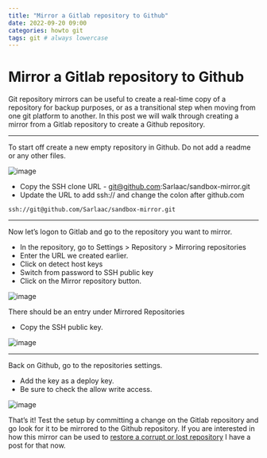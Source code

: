 ```yaml
---
title: "Mirror a Gitlab repository to Github"
date: 2022-09-20 09:00
categories: howto git
tags: git # always lowercase
---
```


# Mirror a Gitlab repository to Github

Git repository mirrors can be useful to create a real-time copy of a repository for backup purposes, or as a transitional step when moving from one git platform to another. In this post we will walk through creating a mirror from a Gitlab repository to create a Github repository.

---
To start off create a new empty repository in Github. Do not add a readme or any other files.

![image](https://user-images.githubusercontent.com/92181960/191295117-9e63da4c-9cee-4717-a06a-95301c14da4d.png)

- Copy the SSH clone URL - git@github.com:Sarlaac/sandbox-mirror.git
- Update the URL to add ssh:// and change the colon after github.com

```ssh://git@github.com/Sarlaac/sandbox-mirror.git```


---
Now let’s logon to Gitlab and go to the repository you want to mirror.
- In the repository, go to Settings > Repository > Mirroring repositories
- Enter the URL we created earlier.
- Click on detect host keys
- Switch from password to SSH public key
- Click on the Mirror repository button.

![image](https://user-images.githubusercontent.com/92181960/191296139-8b815f60-c574-4f9a-a4c3-f12315a60750.png)


There should be an entry under Mirrored Repositories
- Copy the SSH public key.

![image](https://user-images.githubusercontent.com/92181960/191296386-ae46cb65-18c2-4bed-8692-f1516f14c84d.png)


---
Back on Github, go to the repositories settings.
- Add the key as a deploy key.
- Be sure to check the allow write access.

![image](https://user-images.githubusercontent.com/92181960/191296603-3bfc3620-6fe3-43d3-95bf-3739192bdd3d.png)

That’s it! Test the setup by committing a change on the Gitlab repository and go look for it to be mirrored to the Github repository. If you are interested in how this mirror can be used to [restore a corrupt or lost repository](https://sarlaac.github.io/posts/restore-mirror/) I have a post for that now.
